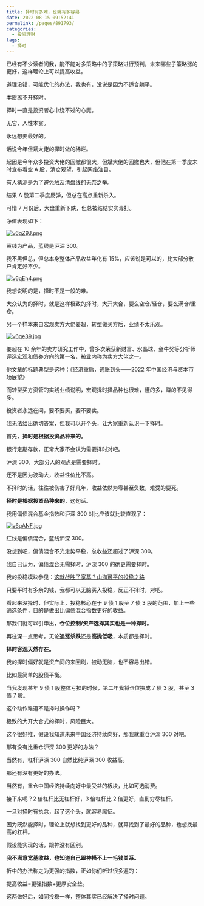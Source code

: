 ```yaml
---
title: 择时有多难，也就有多容易
date: 2022-08-15 09:52:41
permalink: /pages/891793/
categories:
  - 投资理财
tags:
  - 择时
---
```

已经有不少读者问我，能不能对多策略中的子策略进行预判，未来哪些子策略涨的更好，这样理论上可以提高收益。  

道理没错，可能优化的办法，我也有，没说是因为不适合躺平。

本质离不开择时。

择时一直是投资者心中绕不过的心魔。

无它，人性本贪。  

永远想要最好的。  

话说今年但斌大佬的择时做的稀烂。  

起因是今年众多投资大佬的回撤都很大，但斌大佬的回撤也大，但他在第一季度末时宣布看空 A 股，清仓观望，引起网络注目。  

有人猜测是为了避免触及清盘线的无奈之举。

结果 A 股第二季度反弹，但总在高点重新杀入。

可惜 7 月份后，大盘重新下跌，但总被结结实实毒打。

净值表现如下：

[![v6qZ9J.png](https://s1.ax1x.com/2022/08/23/v6qZ9J.png)](https://imgse.com/i/v6qZ9J)


黄线为产品，蓝线是沪深 300。  

我不黑但总，但总本身整体产品收益年化有 15%，应该说是可以的，比大部分散户肯定好不少。  

[![v6qEh4.png](https://s1.ax1x.com/2022/08/23/v6qEh4.png)](https://imgse.com/i/v6qEh4)

我想说明的是，择时不是一般的难。

大众认为的择时，就是这样极致的择时，大开大合，要么空仓/轻仓，要么满仓/重仓。  

另一个样本来自宏观卖方大佬姜超，转型做买方后，业绩不太乐观。

[![v6qe39.jpg](https://s1.ax1x.com/2022/08/23/v6qe39.jpg)](https://imgse.com/i/v6qe39)

姜超在 10 余年的卖方研究工作中，曾多次荣获新财富、水晶球、金牛奖等分析师评选宏观和债券方向的第一名，被业内称为卖方大佬之一。

他文章的标题典型是这种：《经济重启，通胀到头——2022 年中国经济与资本市场展望》

而转型买方资管的实践业绩说明，宏观择时择品种也很难，懂的多，赚的不见得多。

投资者永远在问，要不要买，要不要卖。  

我无法给出确切答案，但我可以开个头，让大家重新认识一下择时。  

首先，**择时是根据投资品种来的。**

银行定期存款，正常大家不会认为需要择时对吧。  

沪深 300，大部分人的观点是需要择时。  

还不是因为波动大，收益性价比不高。

不择时的话，往往被伤害了好几年，收益依然为零甚至负数，难受的要死。

**择时是根据投资品种来的**，这句话。  

我用偏债混合基金指数和沪深 300 对比应该就比较直观了：

[![v6qANF.jpg](https://s1.ax1x.com/2022/08/23/v6qANF.jpg)](https://imgse.com/i/v6qANF)

红线是偏债混合，蓝线沪深 300。

没想到吧，偏债混合不光走势平稳，总收益还超过了沪深 300。

我自己认为，偏债混合无需择时，沪深 300 的确更需要择时。  

我的投稳模块参见：[这就战胜了宽基？山海可平的投稳之路](http://mp.weixin.qq.com/s?__biz=MzU0NDk0NzY2MQ==&mid=2247483966&idx=1&sn=0c114e2b660e5d4fdbd846260069c7d9&chksm=fb752e9ccc02a78ae47702c82bb612fa93211d284b8220c2c0957cf450f66ef3b505ddd1d723&scene=21)

只要平时有多余的钱，我都可以无脑买入投稳，反正不择时，对吧。

看起来没择时，但实际上，投稳核心在于 9 债 1 股至 7 债 3 股的范围，加上一些筛选条件，目的是做出比偏债混合指数更好的收益。

  

那我们就可以引申出，**仓位控制/资产选择其实也是一种择时。**

  

再往深一点思考，无论**追涨杀跌**还是**高抛低吸**，本质都是择时。  

**择时客观天然存在。**

我的择时偏好就是资产间的来回刷，被动无脑，也不容易出错。

比如最简单的股债平衡。

当我发现某年 9 债 1 股整体亏损的时候，第二年我将仓位换成 7 债 3 股，甚至 3 债 7 股。

这个动作难道不是择时操作吗？

极致的大开大合式的择时，风险巨大。  

这个很好推，假设我知道未来中国经济持续向好，那我就重仓沪深 300 对吧。  

那有没有比重仓沪深 300 更好的办法？  

当然有，杠杆沪深 300 自然比纯沪深 300 收益高。  

那还有没有更好的办法。  

当然有，重仓中国经济持续向好中最受益的板块，比如可选消费。  

接下来呢？2 倍杠杆比无杠杆好，3 倍杠杆比 2 倍更好，直到穷尽杠杆。

一旦对择时有执念，起了这个头，就容易魔怔。  

因为既然能择时，理论上就想找到更好的品种，就算找到了最好的品种，也想找最高的杠杆。

假设能实现的话，跟神没有区别。

**我不满意宽基收益，也知道自己跟神搭不上一毛钱关系。**

折中的办法称之为更强的指数，正如你们听过很多遍的：

提高收益=更强指数+更厚安全垫。  

这两做好后，如同投稳一样，整体其实已经解决了择时问题。
  